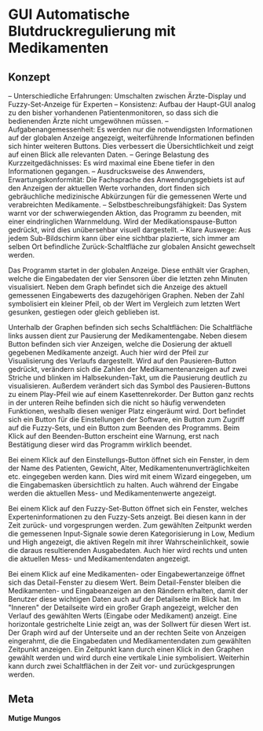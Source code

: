 GUI Automatische Blutdruckregulierung mit Medikamenten
====

Konzept
---

– Unterschiedliche Erfahrungen: Umschalten zwischen Ärzte-Display und Fuzzy-Set-Anzeige für Experten
– Konsistenz: Aufbau der Haupt-GUI analog zu den bisher vorhandenen Patientenmonitoren, so dass sich die bedienenden Ärzte nicht umgewöhnen müssen.
– Aufgabenangemessenheit: Es werden nur die notwendigsten Informationen auf der globalen Anzeige angezeigt, weiterführende Informationen befinden sich hinter weiteren Buttons. Dies verbessert die Übersichtlichkeit und zeigt auf einen Blick alle relevanten Daten.
– Geringe Belastung des Kurzzeitgedächnisses: Es wird maximal eine Ebene tiefer in den Informationen gegangen.
– Ausdrucksweise des Anwenders, Erwartungskonformität: Die Fachsprache des Anwendungsgebiets ist auf den Anzeigen der aktuellen Werte vorhanden, dort finden sich gebräuchliche medizinische Abkürzungen für die gemessenen Werte und verabreichten Medikamente.
– Selbstbeschreibungsfähigkeit: Das System warnt vor der schwerwiegenden Aktion, das Programm zu beenden, mit einer eindringlichen Warnmeldung. Wird der Medikationspause-Button gedrückt, wird dies unübersehbar visuell dargestellt.
– Klare Auswege: Aus jedem Sub-Bildschirm kann über eine sichtbar plazierte, sich immer am selben Ort befindliche Zurück-Schaltfläche zur globalen Ansicht gewechselt werden.

Das Programm startet in der globalen Anzeige. Diese enthält vier Graphen, welche die Eingabedaten der vier Sensoren über die letzten zehn Minuten visualisiert. Neben dem Graph befindet sich die Anzeige des aktuell gemessenen Eingabewerts des dazugehörigen Graphen. Neben der Zahl symbolisiert ein kleiner Pfeil, ob der Wert im Vergleich zum letzten Wert gesunken, gestiegen oder gleich geblieben ist.

Unterhalb der Graphen befinden sich sechs Schaltflächen: Die Schaltfläche links aussen dient zur Pausierung der Medikamentengabe. Neben diesem Button befinden sich vier Anzeigen, welche die Dosierung der aktuell gegebenen Medikamente anzeigt. Auch hier wird der Pfeil zur Visualisierung des Verlaufs dargestellt. Wird auf den Pausieren-Button gedrückt, verändern sich die Zahlen der Medikamentenanzeigen auf zwei Striche und blinken im Halbsekunden-Takt, um die Pausierung deutlich zu visualisieren. Außerdem verändert sich das Symbol des Pausieren-Buttons zu einem Play-Pfeil wie auf einem Kasettenrekorder. Der Button ganz rechts in der unteren Reihe befinden sich die nicht so häufig verwendeten Funktionen, weshalb diesen weniger Platz eingeräumt wird. Dort befindet sich ein Button für die Einstellungen der Software, ein Button zum Zugriff auf die Fuzzy-Sets, und ein Button zum Beenden des Programms. Beim Klick auf den Beenden-Button erscheint eine Warnung, erst nach Bestätigung dieser wird das Programm wirklich beendet.

Bei einem Klick auf den Einstellungs-Button öffnet sich ein Fenster, in dem der Name des Patienten, Gewicht, Alter, Medikamentenunverträglichkeiten etc. eingegeben werden kann. Dies wird mit einem Wizard eingegeben, um die Eingabemasken übersichtlich zu halten. Auch während der Eingabe werden die aktuellen Mess- und Medikamentenwerte angezeigt.

Bei einem Klick auf den Fuzzy-Set-Button öffnet sich ein Fenster, welches Experteninformationen zu den Fuzzy-Sets anzeigt. Bei diesen kann in der Zeit zurück- und vorgesprungen werden. Zum gewählten Zeitpunkt werden die gemessenen Input-Signale sowie deren Kategorisierung in Low, Medium und High angezeigt, die aktiven Regeln mit ihrer Wahrscheinlichkeit, sowie die daraus resultierenden Ausgabedaten. Auch hier wird rechts und unten die aktuellen Mess- und Medikamentendaten angezeigt.

Bei einem Klick auf eine Medikamenten- oder Eingabewertanzeige öffnet sich das Detail-Fenster zu diesem Wert. Beim Detail-Fenster bleiben die Medikamenten- und Eingabeanzeigen an den Rändern erhalten, damit der Benutzer diese wichtigen Daten auch auf der Detailseite im Blick hat. Im "Inneren" der Detailseite wird ein großer Graph angezeigt, welcher den Verlauf des gewählten Werts (Eingabe oder Medikament) anzeigt. Eine horizontale gestrichelte Linie zeigt an, was der Sollwert für diesen Wert ist. Der Graph wird auf der Unterseite und an der rechten Seite von Anzeigen eingerahmt, die die Eingabedaten und Medikamentendaten zum gewählten Zeitpunkt anzeigen. Ein Zeitpunkt kann durch einen Klick in den Graphen gewählt werden und wird durch eine vertikale Linie symbolisiert. Weiterhin kann durch zwei Schaltflächen in der Zeit vor- und zurückgesprungen werden.



Meta
---

**Mutige Mungos**
